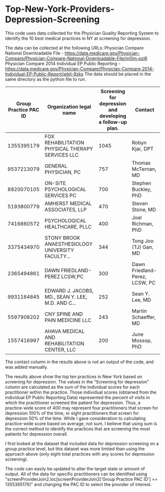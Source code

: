 # Top-New-York-Providers-Depression-Screening
This code uses data collected for the Physician Quality Reporting System to identify the 10 best medical practices in NY at screening for depression. 

The data can be collected at the following URLs:
  Physician Compare National Downloadable File - https://data.medicare.gov/Physician-Compare/Physician-Compare-National-Downloadable-File/mj5m-pzi6
  Physician Compare 2014 Individual EP Public Reporting - https://data.medicare.gov/Physician-Compare/Physician-Compare-2014-Individual-EP-Public-Report/wbjt-9zks
  The data should be placed in the same directory as the python file to run.
  
  
Group Practice PAC ID	| Organization legal name |	Screening for depression and developing a follow-up plan. |	Contact
--- | --- | --- | --- 
1355395179	| FOX REHABILITATION PHYSICAL THERAPY SERVICES LLC	|	1045|	Robyn Kjar, DPT
9537213079|	GENERAL PHYSICIAN, PC	|	757|	Thomas McTernan, MD
8820070105|	ON-SITE PSYCHOLOGICAL SERVICES PC	|	700|	Stephen Buckley, PhD
5193800779|	AMHERST MEDICAL ASSOCIATES, LLP	|	470|	Steven Stone, MD
7416860572|	PSYCHOLOGICAL HEALTHCARE, PLLC	|	400|	Joel Richman, PhD
3375434970|	STONY BROOK ANAESTHESIOLOGY UNIVERSITY FACULTY...	|	344|	Tong Joo (TJ) Gan, MD
2365494861|	DAWN FRIEDLAND-PEREZ LCSW,PC|	300|	Dawn Friedland-Perez, LCSW, PC
9931164845|	EDWARD J. JACOBS, MD., SEAN Y. LEE, M.D. AND C...|	252|	Sean Y. Lee, MD
5597908202|	CNY SPINE AND PAIN MEDICINE LLC|	243|	Martin Schaeffer, MD
1557416997|	AHAVA MEDICAL AND REHABILITATION CENTER, LLC|	200|	June Mossop, PhD

The contact column in the results above is not an output of the code, and was added manually.

The results above show the top ten practices in New York based on screening for depression. The values in the “Screening for depression” column are calculated as the sum of the individual scores for each practitioner within the practice. Those individual scores (obtained from the individual EP Public Reporting Data) represented the percent of visits in which the practitioner screened the patient for depression. Thus, a practice-wide score of 400 may represent four practitioners that screen for depression 100% of the time, or eight practitioners that screen for depression 50% of the time. While I gave consideration to calculating practice-wide score based on average, not sum, I believe that using sum is the correct method to identify the practices that are screening the most patients for depression overall. 

I first looked at the dataset that included data for depression screening on a group practice level, but this dataset was more limited than using the approach above (only eight total practices with any scores for depression screening). 

The code can easily be updated to alter the target state or amount of output. All of the data for specific practitioners can be identified using "screenProviderJoin2.loc[screenProviderJoin2['Group Practice PAC ID'] == 1355395179]" and changing the PAC ID to select the provider of interest.
